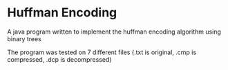 # Huffman Encoding

A java program written to implement the huffman encoding algorithm using binary trees

The program was tested on 7 different files (.txt is original, .cmp is compressed, .dcp is decompressed)
